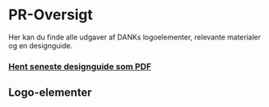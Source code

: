 # PR-Oversigt
Her kan du finde alle udgaver af DANKs logoelementer, relevante materialer og en designguide.

### [Hent seneste designguide som PDF](/pr/Designguide.pdf)

## Logo-elementer

